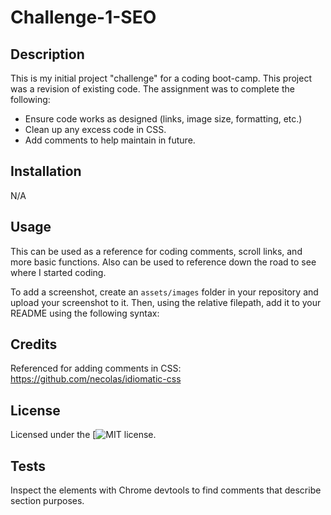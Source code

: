 # Challenge-1-SEO

## Description

This is my initial project "challenge" for a coding boot-camp. This project was a revision of existing code. The assignment was to complete the following: 

- Ensure code works as designed (links, image size, formatting, etc.)
- Clean up any excess code in CSS. 
- Add comments to help maintain in future. 

## Installation

N/A

## Usage

This can be used as a reference for coding comments, scroll links, and more basic functions. Also can be used to reference down the road to see where I started coding. 

To add a screenshot, create an `assets/images` folder in your repository and upload your screenshot to it. Then, using the relative filepath, add it to your README using the following syntax:

<!-- TODO: add screenshot 
'''md
![Horiseon screenshot](file location)
''' -->

## Credits

<!-- TODO: add references here that I used for help.  -->

Referenced for adding comments in CSS: https://github.com/necolas/idiomatic-css

## License
<!-- TODO: add personal link to license upon deployment -->
Licensed under the [![MIT](https://opensource.org/licenses/MIT) license.

## Tests

Inspect the elements with Chrome devtools to find comments that describe section purposes. 
